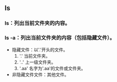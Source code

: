 ## ls
### ls：列出当前文件夹的内容。
### ls -a：列出当前文件夹的内容（包括隐藏文件）。
- 隐藏文件：以'.'开头的文件。
  1. '.' 当前文件夹。
  2. '..' 上一级文件夹。
  3. '.aa' 名字为'.aa'的文件或文件夹。
- 非隐藏文件文件：其他文件。
